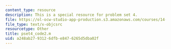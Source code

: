 ```yaml
---
content_type: resource
description: This is a special resource for problem set 4.
file: https://ol-ocw-studio-app-production.s3.amazonaws.com/courses/14-471-public-economics-i-fall-2012/a248ab2793126dfbe8476265d5dba02f_pset4_code2.m
file_type: text/x-objcsrc
resourcetype: Other
title: pset4_code2.m
uid: a248ab27-9312-6dfb-e847-6265d5dba02f
---
```


